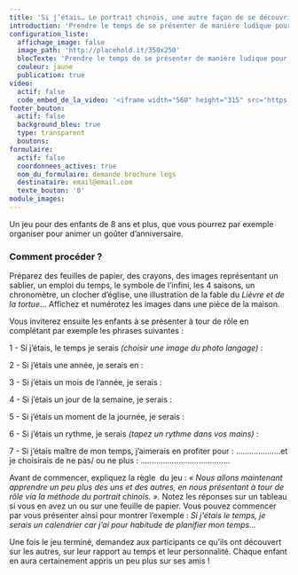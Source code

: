```yaml
---
title: 'Si j’étais… Le portrait chinois, une autre façon de se découvrir.'
introduction: 'Prendre le temps de se présenter de manière ludique pour mieux se connaître et partager son propre rapport au temps, c’est précisément ce que propose le jeu du portrait chinois !'
configuration_liste:
  affichage_image: false
  image_path: 'http://placehold.it/350x250'
  blocTexte: 'Prendre le temps de se présenter de manière ludique pour mieux se connaître et partager son propre rapport au temps, c’est précisément ce que propose le jeu du portrait chinois !'
  couleur: jaune
  publication: true
video:
  actif: false
  code_embed_de_la_video: '<iframe width="560" height="315" src="https://www.youtube.com/embed/7Lw7n1ymXAY" frameborder="0" allowfullscreen></iframe>'
footer_bouton:
  actif: false
  background_bleu: true
  type: transparent
  boutons:
formulaire:
  actif: false
  coordonnees_actives: true
  nom_du_formulaire: demande brochure legs
  destinataire: email@email.com
  texte_bouton: '0'
module_images:
---
```



Un jeu pour des enfants de 8 ans et plus, que vous pourrez par exemple organiser pour animer un goûter d’anniversaire.

### Comment procéder ?

Préparez des feuilles de papier, des crayons, des images représentant un sablier, un emploi du temps, le symbole de l’infini, les 4 saisons, un chronomètre, un clocher d’église, une illustration de la fable du *Lièvre et de la tortue*… Affichez et numérotez les images dans une pièce de la maison.

Vous inviterez ensuite les enfants à se présenter à tour de rôle en complétant par exemple les phrases suivantes :

1 - Si j’étais, le temps je serais *(choisir une image du photo langage)* :

2 - Si j’étais une année, je serais en :

3 - Si j’étais un mois de l’année, je serais :

4 - Si j’étais un jour de la semaine, je serais :

5 - Si j’étais un moment de la journée, je serais :

6 - Si j’étais un rythme, je serais *(tapez un rythme dans vos mains)* :

7 - Si j’étais maître de mon temps, j’aimerais en profiter pour : ………………..et je choisirais de ne pas/ ou ne plus : ………………………………….

Avant de commencer, expliquez la règle  du jeu : *« Nous allons maintenant apprendre un peu plus des uns et des autres, en nous présentant à tour de rôle via la méthode du portrait chinois. ».* Notez les réponses sur un tableau si vous en avez un ou sur une feuille de papier. Vous pouvez commencer par vous présenter ainsi pour montrer l’exemple : *Si j'étais le temps, je serais un calendrier car j’ai pour habitude de planifier mon temps…*

Une fois le jeu terminé, demandez aux participants ce qu’ils ont découvert sur les autres, sur leur rapport au temps et leur personnalité. Chaque enfant en aura certainement appris un peu plus sur ses amis !

####